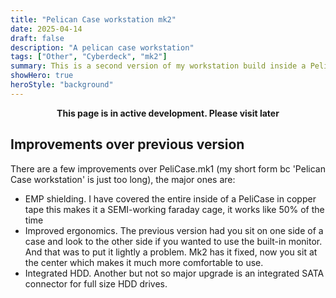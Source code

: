 ```yaml
---
title: "Pelican Case workstation mk2"
date: 2025-04-14
draft: false
description: "A pelican case workstation"
tags: ["Other", "Cyberdeck", "mk2"]
summary: This is a second version of my workstation build inside a Pelican Case.
showHero: true
heroStyle: "background"
---
```

**<center>This page is in active development. Please visit later</center>**

## Improvements over previous version
There are a few improvements over PeliCase.mk1 (my short form bc 'Pelican Case workstation' is just too long), the major ones are:
- EMP shielding. I have covered the entire inside of a PeliCase in copper tape this makes it a SEMI-working faraday cage, it works like 50% of the time
- Improved ergonomics. The previous version had you sit on one side of a case and look to the other side if you wanted to use the built-in monitor. And that was to put it lightly a problem. Mk2 has it fixed, now you sit at the center which makes it much more comfortable to use.
- Integrated HDD. Another but not so major upgrade is an integrated SATA connector for full size HDD drives.
